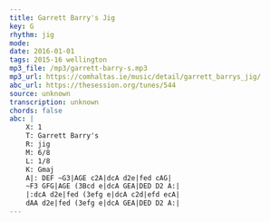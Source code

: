 ```yaml
---
title: Garrett Barry's Jig
key: G
rhythm: jig
mode: 
date: 2016-01-01
tags: 2015-16 wellington
mp3_file: /mp3/garrett-barry-s.mp3
mp3_url: https://comhaltas.ie/music/detail/garrett_barrys_jig/
abc_url: https://thesession.org/tunes/544
source: unknown
transcription: unknown
chords: false
abc: |
    X: 1
    T: Garrett Barry's
    R: jig
    M: 6/8
    L: 1/8
    K: Gmaj
    A|: DEF ~G3|AGE c2A|dcA d2e|fed cAG|
    ~F3 GFG|AGE (3Bcd e|dcA GEA|DED D2 A:|
    |:dcA d2e|fed (3efg e|dcA c2d|efd ecA|
    dAA d2e|fed (3efg e|dcA GEA|DED D2 A:|
---
```

